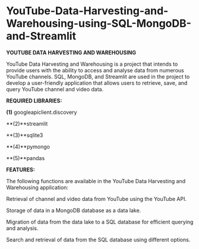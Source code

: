 # YouTube-Data-Harvesting-and-Warehousing-using-SQL-MongoDB-and-Streamlit
**YOUTUBE DATA HARVESTING AND WAREHOUSING**

YouTube Data Harvesting and Warehousing is a project that intends to provide users with the ability to access and analyse data from numerous YouTube channels. SQL, MongoDB, and Streamlit are used in the project to develop a user-friendly application that allows users to retrieve, save, and query YouTube channel and video data.

**REQUIRED LIBRARIES:**

**(1)** googleapiclient.discovery

**(2)**streamlit

**(3)**sqlite3

**(4)**pymongo

**(5)**pandas

**FEATURES:**

The following functions are available in the YouTube Data Harvesting and Warehousing application:

Retrieval of channel and video data from YouTube using the YouTube API.

Storage of data in a MongoDB database as a data lake.

Migration of data from the data lake to a SQL database for efficient querying and analysis.

Search and retrieval of data from the SQL database using different options.
